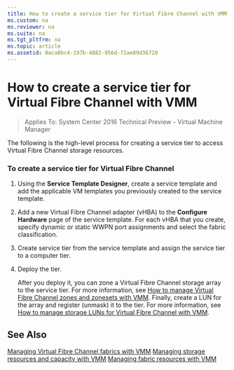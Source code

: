 ```yaml
---
title: How to create a service tier for Virtual Fibre Channel with VMM
ms.custom: na
ms.reviewer: na
ms.suite: na
ms.tgt_pltfrm: na
ms.topic: article
ms.assetid: 0aca8bc4-197b-4882-956d-72ae89d36720
---
```

# How to create a service tier for Virtual Fibre Channel with VMM

>Applies To: System Center 2016 Technical Preview - Virtual Machine Manager

The following is the high-level process for creating a service tier to access Virtual Fibre Channel storage resources.

### To create a service tier for Virtual Fibre Channel

1.  Using the **Service Template Designer**, create a service template and add the applicable VM templates you previously created to the service template.

2.  Add a new Virtual Fibre Channel adapter (vHBA) to the **Configure Hardware** page of the service template. For each vHBA that you create, specify dynamic or static WWPN port assignments and select the fabric classification.

3.  Create service tier from the service template and assign the service tier to a computer tier.

4.  Deploy the tier.

    After you deploy it, you can zone a Virtual Fibre Channel storage array to the service tier. For more information, see [How to manage Virtual Fibre Channel zones and zonesets with VMM](How-to-manage-Virtual-Fibre-Channel-zones-and-zonesets-with-VMM.md). Finally, create a LUN for the array and register (unmask) it to the tier. For more information, see [How to manage storage LUNs for Virtual Fibre Channel with VMM](How-to-manage-storage-LUNs-for-Virtual-Fibre-Channel-with-VMM.md).

## See Also
[Managing Virtual Fibre Channel fabrics with VMM](Managing-Virtual-Fibre-Channel-fabrics-with-VMM.md)
[Managing storage resources and capacity with VMM](Managing-storage-resources-and-capacity-with-VMM.md)
[Managing fabric resources with VMM](Managing-fabric-resources-with-VMM.md)



